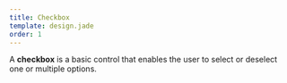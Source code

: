 ```yaml
---
title: Checkbox
template: design.jade
order: 1
---
```


A **checkbox** is a basic control that enables the user to select or deselect one or multiple options.

